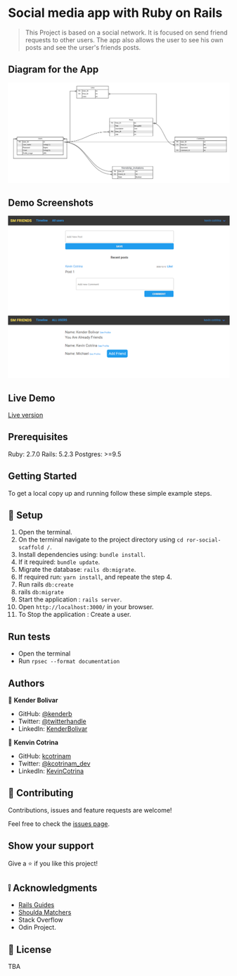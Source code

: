 # Social media app with Ruby on Rails

> This Project is based on a social network. It is focused on send friend requests to other users. The app also allows the user to see his own posts and see the urser's friends posts.

## Diagram for the App

![screenshot](./docs/Diagram_social_media_image.PNG)

## Demo Screenshots

![screenshot](./docs/screenshot.png)
![screenshot](./docs/screenshot2.png)

## Live Demo

[Live version](https://sm-friends.herokuapp.com/users)

## Prerequisites

Ruby: 2.7.0
Rails: 5.2.3
Postgres: >=9.5

## Getting Started

To get a local copy up and running follow these simple example steps.

## 📝 Setup

1. Open the terminal.
2. On the terminal navigate to the project directory using `cd ror-social-scaffold /`.
3. Install dependencies using: `bundle install`.
3. If it required: `bundle update`.
4. Migrate the database: `rails db:migrate`.
5. If required run: `yarn install`, and repeate the step 4.
6. Run rails `db:create`
7. rails `db:migrate`
8. Start the application : `rails server`.
9. Open `http://localhost:3000/` in your browser.
10. To Stop the application : Create a user.

## Run tests

- Open the terminal
- Run `rpsec --format documentation`

## Authors

👤 **Kender Bolivar**

- GitHub: [@kenderb](https://github.com/ken)
- Twitter: [@twitterhandle](https://twitter.com/KBTarts )
- LinkedIn: [KenderBolivar](https://www.linkedin.com/in/kender-bolivar-1736086b/ )


👤 **Kenvin Cotrina**

- GitHub: [kcotrinam](https://github.com/kcotrinam) 
- Twitter: [@kcotrinam_dev](https://twitter.com/kcotrinam_dev)
- LinkedIn: [KevinCotrina](https://www.linkedin.com/in/kevincotrina/ )

## 🤝 Contributing

Contributions, issues and feature requests are welcome!

Feel free to check the [issues page](issues/).

## Show your support

Give a ⭐️ if you like this project!

## :grey_exclamation: Acknowledgments

- [Rails Guides](https://guides.rubyonrails.org/)
- [Shoulda Matchers](https://matchers.shoulda.io/docs/v4.4.1/index.html)
- Stack Overflow
- Odin Project.

## 📝 License

TBA